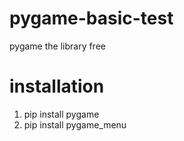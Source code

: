 # pygame-basic-test
pygame the library free 
# installation 
1. pip install pygame
2. pip install pygame_menu
